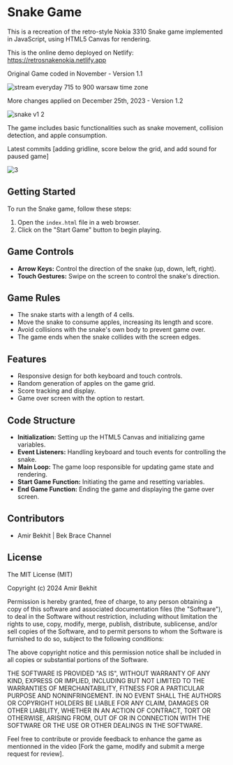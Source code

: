 # Snake Game

This is a recreation of the retro-style Nokia 3310 Snake game implemented in JavaScript, using HTML5 Canvas for rendering. 

This is the online demo deployed on Netlify: https://retrosnakenokia.netlify.app

Original Game coded in November - Version 1.1

![stream everyday 715 to 900 warsaw time zone](https://github.com/BekBrace/nokia3310-snake/assets/60483846/33c73fdd-5149-4165-92de-353d0c4edc4e)

More changes applied on December 25th, 2023 - Version 1.2

![snake v1 2](https://github.com/BekBrace/nokia3310-snake/assets/60483846/07371046-5d3a-4ff0-bfcf-1f8a7e3abf57)

The game includes basic functionalities such as snake movement, collision detection, and apple consumption.

Latest commits [adding gridline, score below the grid, and add sound for paused game]

![3](https://github.com/BekBrace/bekbraceSnakeGame/assets/60483846/b82d9f13-81a6-4f34-b66c-fbe7b783a965)


## Getting Started
To run the Snake game, follow these steps:
1. Open the `index.html` file in a web browser.
2. Click on the "Start Game" button to begin playing.

## Game Controls
- **Arrow Keys:** Control the direction of the snake (up, down, left, right).
- **Touch Gestures:** Swipe on the screen to control the snake's direction.

## Game Rules
- The snake starts with a length of 4 cells.
- Move the snake to consume apples, increasing its length and score.
- Avoid collisions with the snake's own body to prevent game over.
- The game ends when the snake collides with the screen edges.

## Features

- Responsive design for both keyboard and touch controls.
- Random generation of apples on the game grid.
- Score tracking and display.
- Game over screen with the option to restart.

## Code Structure

- **Initialization:** Setting up the HTML5 Canvas and initializing game variables.
- **Event Listeners:** Handling keyboard and touch events for controlling the snake.
- **Main Loop:** The game loop responsible for updating game state and rendering.
- **Start Game Function:** Initiating the game and resetting variables.
- **End Game Function:** Ending the game and displaying the game over screen.

## Contributors

- Amir Bekhit | Bek Brace Channel

## License
The MIT License (MIT)

Copyright (c) 2024 Amir Bekhit

Permission is hereby granted, free of charge, to any person obtaining a copy of this software and associated documentation files (the "Software"), to deal in the Software without restriction, including without limitation the rights to use, copy, modify, merge, publish, distribute, sublicense, and/or sell copies of the Software, and to permit persons to whom the Software is furnished to do so, subject to the following conditions:

The above copyright notice and this permission notice shall be included in all copies or substantial portions of the Software.

THE SOFTWARE IS PROVIDED "AS IS", WITHOUT WARRANTY OF ANY KIND, EXPRESS OR IMPLIED, INCLUDING BUT NOT LIMITED TO THE WARRANTIES OF MERCHANTABILITY, FITNESS FOR A PARTICULAR PURPOSE AND NONINFRINGEMENT. IN NO EVENT SHALL THE AUTHORS OR COPYRIGHT HOLDERS BE LIABLE FOR ANY CLAIM, DAMAGES OR OTHER LIABILITY, WHETHER IN AN ACTION OF CONTRACT, TORT OR OTHERWISE, ARISING FROM, OUT OF OR IN CONNECTION WITH THE SOFTWARE OR THE USE OR OTHER DEALINGS IN THE SOFTWARE.

Feel free to contribute or provide feedback to enhance the game as mentionned in the video [Fork the game, modify and submit a merge request for review].


